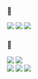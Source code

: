 <div>
  
  ### :dart:
  <p>
    <img src="https://img.shields.io/badge/Java-007396?style=flat-square&logo=Java&logoColor=white"/>
    <img src="https://img.shields.io/badge/Spring-6DB33F?style=flat-square&logo=Spring&logoColor=white"/>
    <img src="https://img.shields.io/badge/SpringBoot-6DB33F?style=flat-square&logo=Spring Boot&logoColor=white"/>
<!-- <img src="https://img.shields.io/badge/JavaScript-F7DF1E?style=flat-square&logo=JavaScript&logoColor=white"/>
    </br>
    <img src="https://img.shields.io/badge/Node.js-339933?style=flat-square&logo=Node.js&logoColor=white"/>
    <img src="https://img.shields.io/badge/Express.js-000000?style=flat-square&logo=Express&logoColor=white"/> -->
  </p>
  
  ### :memo:
  <p>
    <img src="https://img.shields.io/badge/Python-3776AB?style=flat-square&logo=Python&logoColor=white"/>
    <img src="https://img.shields.io/badge/JavaScript-F7DF1E?style=flat-square&logo=JavaScript&logoColor=white"/>
<!--     <img src="https://img.shields.io/badge/TypeScript-3178C6?style=flat-square&logo=TypeScript&logoColor=white"/> -->
<!--     <br/> -->
<!-- <img src="https://img.shields.io/badge/React-61DAFB?style=flat-square&logo=React&logoColor=white"/>
    <img src="https://img.shields.io/badge/Vue.js-4FC08D?style=flat-square&logo=Vue.js&logoColor=white"/> -->
    <br/>
    <img src="https://img.shields.io/badge/MySQL-4479A1?style=flat-square&logo=MySQL&logoColor=white"/>
    <img src="https://img.shields.io/badge/Oracle-F80000?style=flat-square&logo=Oracle&logoColor=white"/>
    <img src="https://img.shields.io/badge/AWS-232F3E?style=flat-square&logo=Amazon AWS&logoColor=white"/>
  </p>
  
</div>
